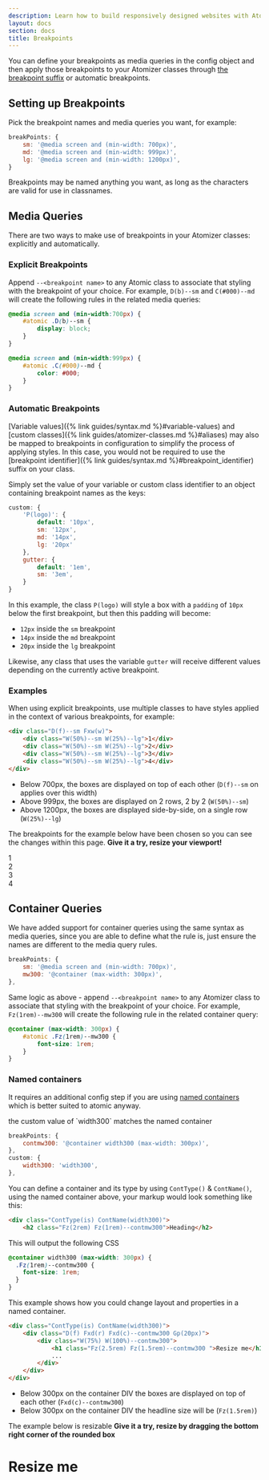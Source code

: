 ```yaml
---
description: Learn how to build responsively designed websites with Atomizer.
layout: docs
section: docs
title: Breakpoints
---
```


You can define your breakpoints as media queries in the config object and then apply those breakpoints to your Atomizer classes through <a href="{% link guides/syntax.md %}#breakpoint_identifier">the breakpoint suffix</a> or automatic breakpoints.

## Setting up Breakpoints

Pick the breakpoint names and media queries you want, for example:

```js
breakPoints: {
    sm: '@media screen and (min-width: 700px)',
    md: '@media screen and (min-width: 999px)',
    lg: '@media screen and (min-width: 1200px)',
}
```

Breakpoints may be named anything you want, as long as the characters are valid for use in classnames.

## Media Queries

There are two ways to make use of breakpoints in your Atomizer classes: explicitly and automatically.

### Explicit Breakpoints

Append `--<breakpoint name>` to any Atomic class to associate that styling with the breakpoint of your choice. For example, `D(b)--sm` and `C(#000)--md` will create the following rules in the related media queries:

```css
@media screen and (min-width:700px) {
    #atomic .D(b)--sm {
        display: block;
    }
}

@media screen and (min-width:999px) {
    #atomic .C(#000)--md {
        color: #000;
    }
}
```

### Automatic Breakpoints

[Variable values]({% link guides/syntax.md %}#variable-values) and [custom classes]({% link guides/atomizer-classes.md %}#aliases) may also be mapped to breakpoints in configuration to simplify the process of applying styles. In this case, you would not be required to use the [breakpoint identifier]({% link guides/syntax.md %}#breakpoint_identifier) suffix on your class.

Simply set the value of your variable or custom class identifier to an object containing breakpoint names as the keys:

```js
custom: {
    'P(logo)': {
        default: '10px',
        sm: '12px',
        md: '14px',
        lg: '20px'
    },
    gutter: {
        default: '1em',
        sm: '3em',
    }
}
```

In this example, the class `P(logo)` will style a box with a `padding` of `10px` below the first breakpoint, but then this padding will become:

-   `12px` inside the `sm` breakpoint
-   `14px` inside the `md` breakpoint
-   `20px` inside the `lg` breakpoint

Likewise, any class that uses the variable `gutter` will receive different values depending on the currently active breakpoint.

### Examples

When using explicit breakpoints, use multiple classes to have styles applied in the context of various breakpoints, for example:

```html
<div class="D(f)--sm Fxw(w)">
    <div class="W(50%)--sm W(25%)--lg">1</div>
    <div class="W(50%)--sm W(25%)--lg">2</div>
    <div class="W(50%)--sm W(25%)--lg">3</div>
    <div class="W(50%)--sm W(25%)--lg">4</div>
</div>
```

-   Below 700px, the boxes are displayed on top of each other (`D(f)--sm` on applies over this width)
-   Above 999px, the boxes are displayed on 2 rows, 2 by 2 (`W(50%)--sm`)
-   Above 1200px, the boxes are displayed side-by-side, on a single row (`W(25%)--lg`)

<p class="noteBox info">The breakpoints for the example below have been chosen so you can see the changes within this page. <strong>Give it a try, resize your viewport!</strong></p>

<div class="D(f)--sm Fxw(w)">
    <div class="Bxz(bb) W(50%)--sm W(25%)--lg P(20px) Bgc(--color-blue-4)">1</div>
    <div class="Bxz(bb) W(50%)--sm W(25%)--lg P(20px) Bgc(--color-blue-3)">2</div>
    <div class="Bxz(bb) W(50%)--sm W(25%)--lg P(20px) Bgc(--color-blue-2)">3</div>
    <div class="Bxz(bb) W(50%)--sm W(25%)--lg P(20px) Bgc(--color-blue-1)">4</div>
</div>

## Container Queries

We have added support for container queries using the same syntax as media queries, since you are able to define what the rule is, just ensure the names are different to the media query rules.

```js
breakPoints: {
    sm: '@media screen and (min-width: 700px)',
    mw300: '@container (max-width: 300px)',
},
```

Same logic as above - append `--<breakpoint name>` to any Atomizer class to associate that styling with the breakpoint of your choice. For example, `Fz(1rem)--mw300` will create the following rule in the related container query:

```css
@container (max-width: 300px) {
    #atomic .Fz(1rem)--mw300 {
        font-size: 1rem;
    }
}
```

### Named containers

It requires an additional config step if you are using [named containers](https://developer.mozilla.org/en-US/docs/Web/CSS/CSS_Container_Queries#naming_containment_contexts) which is better suited to atomic anyway.

<p class="noteBox info">the custom value of `width300` matches the named container</p>

```js
breakPoints: {
    contmw300: '@container width300 (max-width: 300px)',
},
custom: {
    width300: 'width300',
},
```

You can define a container and its type by using `ContType()` & `ContName()`, using the named container above, your markup would look something like this:

```html
<div class="ContType(is) ContName(width300)">
    <h2 class="Fz(2rem) Fz(1rem)--contmw300">Heading</h2>
```

This will output the following CSS

```css
@container width300 (max-width: 300px) {
  .Fz(1rem)--contmw300 {
    font-size: 1rem;
  }
}
```

This example shows how you could change layout and properties in a named container.

```html
<div class="ContType(is) ContName(width300)">
    <div class="D(f) Fxd(r) Fxd(c)--contmw300 Gp(20px)">
        <div class="W(75%) W(100%)--contmw300">
            <h1 class="Fz(2.5rem) Fz(1.5rem)--contmw300 ">Resize me</h1>
            ...
        </div>
    </div>
</div>
```

-   Below 300px on the container DIV the boxes are displayed on top of each other (`Fxd(c)--contmw300`)
-   Below 300px on the container DIV the headline size will be (`Fz(1.5rem)`)

<p class="noteBox info">The example below is resizable <strong>Give it a try, resize by dragging the bottom right corner of the rounded box</strong></p>

<div class="ContType(is) ContName(width300) W(50%) Mx(a) P(10px) Bdc(--color-blue-1) Bdw(1px) Bds(s) Bdrs(5px) Rsz(h) Ov(a)">
    <div class="D(f) Fxd(r) Fxd(c)--contmw300 Gp(20px)">
        <div class="W(25%) W(100%)--contmw300 Mih(100%) H(40px)--contmw300 Bgc(--color-blue-4)"></div>
        <div class="D(f) Gp(20px) Fxd(c) W(75%) W(100%)--contmw300">
            <h1 class="C(--color-blue-1) Fz(2.5rem) Fz(1.5rem)--contmw300 M(0)">Resize me</h1>
            <div class="P(10px) Bgc(--color-blue-1)"></div>
            <div class="P(10px) Bgc(--color-blue-1)"></div>
        </div>
    </div>
</div>
